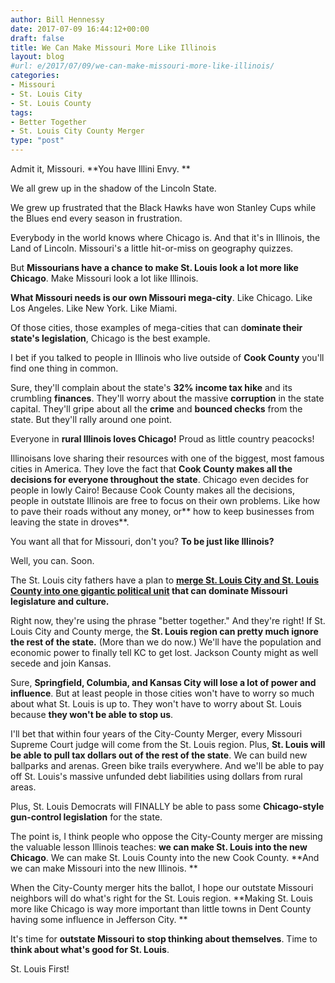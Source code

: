 ```yaml
---
author: Bill Hennessy
date: 2017-07-09 16:44:12+00:00
draft: false
title: We Can Make Missouri More Like Illinois
layout: blog
#url: e/2017/07/09/we-can-make-missouri-more-like-illinois/
categories:
- Missouri
- St. Louis City
- St. Louis County
tags:
- Better Together
- St. Louis City County Merger
type: "post"
---
```


Admit it, Missouri. **You have Illini Envy. **

We all grew up in the shadow of the Lincoln State.

We grew up frustrated that the Black Hawks have won Stanley Cups while the Blues end every season in frustration.

Everybody in the world knows where Chicago is. And that it's in Illinois, the Land of Lincoln. Missouri's a little hit-or-miss on geography quizzes.

But **Missourians have a chance to make St. Louis look a lot more like Chicago**. Make Missouri look a lot like Illinois.

**What Missouri needs is our own Missouri mega-city**. Like Chicago. Like Los Angeles. Like New York. Like Miami.

Of those cities, those examples of mega-cities that can d**ominate their state's legislation**, Chicago is the best example.

I bet if you talked to people in Illinois who live outside of **Cook County** you'll find one thing in common.

Sure, they'll complain about the state's **32% income tax hike** and its crumbling **finances**. They'll worry about the massive **corruption** in the state capital. They'll gripe about all the **crime** and **bounced checks** from the state. But they'll rally around one point.

Everyone in **rural Illinois loves Chicago!** Proud as little country peacocks!

Illinoisans love sharing their resources with one of the biggest, most famous cities in America. They love the fact that **Cook County makes all the decisions for everyone throughout the state**. Chicago even decides for people in lowly Cairo! Because Cook County makes all the decisions, people in outstate Illinois are free to focus on their own problems. Like how to pave their roads without any money, or** how to keep businesses from leaving the state in droves**.

You want all that for Missouri, don't you? **To be just like Illinois?**

Well, you can. Soon.

The St. Louis city fathers have a plan to **[merge St. Louis City and St. Louis County into one gigantic political unit](https://www.stltoday.com/news/local/govt-and-politics/opponents-of-closer-st-louis-st-louis-county-links-worry/article_9ff96524-b83a-507e-81ab-4c7abb9e0ec1.html) that can dominate Missouri legislature and culture.**

Right now, they're using the phrase "better together." And they're right! If St. Louis City and County merge, the **St. Louis region can pretty much ignore the rest of the state.** (More than we do now.) We'll have the population and economic power to finally tell KC to get lost. Jackson County might as well secede and join Kansas.

Sure, **Springfield, Columbia, and Kansas City will lose a lot of power and influence**. But at least people in those cities won't have to worry so much about what St. Louis is up to. They won't have to worry about St. Louis because **they won't be able to stop us**.

I'll bet that within four years of the City-County Merger, every Missouri Supreme Court judge will come from the St. Louis region. Plus, **St. Louis will be able to pull tax dollars out of the rest of the state**. We can build new ballparks and arenas. Green bike trails everywhere. And we'll be able to pay off St. Louis's massive unfunded debt liabilities using dollars from rural areas.

Plus, St. Louis Democrats will FINALLY be able to pass some **Chicago-style gun-control legislation** for the state.

The point is, I think people who oppose the City-County merger are missing the valuable lesson Illinois teaches: **we can make St. Louis into the new Chicago**. We can make St. Louis County into the new Cook County. **And we can make Missouri into the new Illinois. **

When the City-County merger hits the ballot, I hope our outstate Missouri neighbors will do what's right for the St. Louis region. **Making St. Louis more like Chicago is way more important than little towns in Dent County having some influence in Jefferson City. **

It's time for **outstate Missouri to stop thinking about themselves**. Time to **think about what's good for St. Louis**.

St. Louis First!
